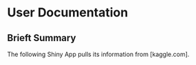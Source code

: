 # User Documentation

## Brieft Summary

The following Shiny App pulls its information from [kaggle.com]. 